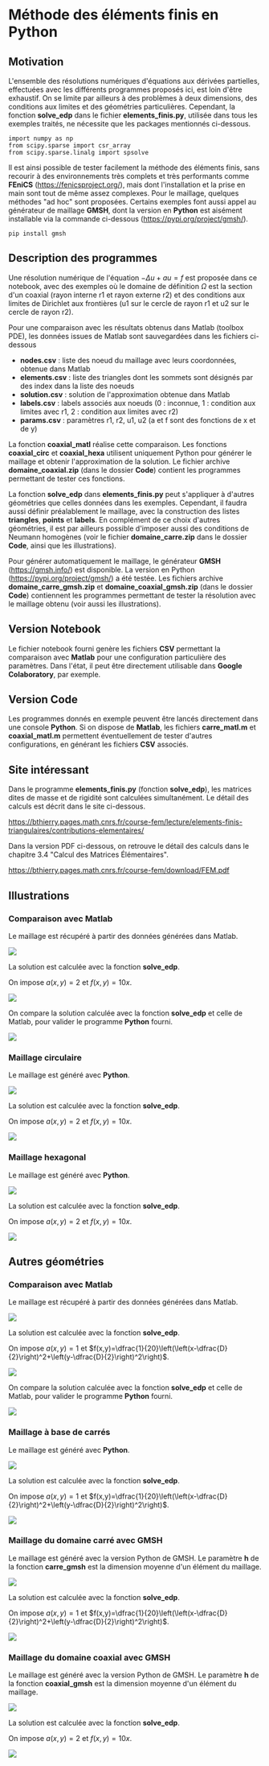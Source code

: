 # Méthode des éléments finis en Python

## Motivation
L'ensemble des résolutions numériques d'équations aux dérivées partielles, effectuées avec les différents programmes proposés ici, est loin d'être exhaustif. On se limite par ailleurs à des problèmes à deux dimensions, des conditions aux limites et des géométries particulières.
Cependant, la fonction **solve_edp** dans le fichier **elements_finis.py**, utilisée dans tous les exemples traités, ne nécessite que les packages mentionnés ci-dessous.
```
import numpy as np
from scipy.sparse import csr_array
from scipy.sparse.linalg import spsolve
```
Il est ainsi possible de tester facilement la méthode des éléments finis, sans recourir à des environnements très complets et très performants comme **FEniCS** (https://fenicsproject.org/), mais dont l'installation et la prise en main sont tout de même assez complexes.
Pour le maillage, quelques méthodes "ad hoc" sont proposées. Certains exemples font aussi appel au générateur de maillage **GMSH**, dont la version en **Python** est aisément installable via la commande ci-dessous (https://pypi.org/project/gmsh/).
```
pip install gmsh
```

## Description des programmes

Une résolution numérique de l'équation $-\Delta u+au=f$ est proposée dans ce notebook, avec des exemples où le domaine de définition $\Omega$ est la section d'un coaxial (rayon interne r1 et rayon externe r2) et des conditions aux limites de Dirichlet aux frontières (u1 sur le cercle de rayon r1 et u2 sur le cercle de rayon r2).

Pour une comparaison avec les résultats obtenus dans Matlab (toolbox PDE), les données issues de Matlab sont sauvegardées dans les fichiers ci-dessous


*   **nodes.csv** : liste des noeud du maillage avec leurs coordonnées, obtenue dans Matlab
*   **elements.csv** : liste des triangles dont les sommets sont désignés par des index dans la liste des noeuds
*   **solution.csv** : solution de l'approximation obtenue dans Matlab
*   **labels.csv** : labels associés aux noeuds (0 : inconnue, 1 : condition aux limites avec r1, 2 : condition aux limites avec r2)
*   **params.csv** : paramètres r1, r2, u1, u2 (a et f sont des fonctions de x et de y)

La fonction **coaxial_matl** réalise cette comparaison. Les fonctions **coaxial_circ** et **coaxial_hexa** utilisent uniquement Python pour générer le maillage et obtenir l'approximation de la solution. Le fichier archive **domaine_coaxial.zip** (dans le dossier **Code**) contient les programmes permettant de tester ces fonctions.
 
La fonction **solve_edp** dans **elements_finis.py** peut s'appliquer à d'autres géométries que celles données dans les exemples. Cependant, il faudra aussi définir préalablement le maillage, avec la construction des listes **triangles**, **points** et **labels**. En complément de ce choix d'autres géométries, il est par ailleurs possible d'imposer aussi des conditions de Neumann homogènes (voir le fichier **domaine_carre.zip** dans le dossier **Code**, ainsi que les illustrations).

Pour générer automatiquement le maillage, le générateur **GMSH** (https://gmsh.info/) est disponible. La version en Python (https://pypi.org/project/gmsh/) a été testée. Les fichiers archive **domaine_carre_gmsh.zip** et **domaine_coaxial_gmsh.zip** (dans le dossier **Code**) contiennent les programmes permettant de tester la résolution avec le maillage obtenu (voir aussi les illustrations).

## Version Notebook

Le fichier notebook fourni genère les fichiers **CSV** permettant la comparaison avec **Matlab** pour une configuration particulière des paramètres. Dans l'état, il peut être directement utilisable dans **Google Colaboratory**, par exemple.

## Version Code

Les programmes donnés en exemple peuvent être lancés directement dans une console **Python**. Si on dispose de **Matlab**, les fichiers **carre_matl.m** et **coaxial_matl.m** permettent éventuellement de tester d'autres configurations, en générant les fichiers **CSV** associés.

## Site intéressant
Dans le programme **elements_finis.py** (fonction **solve_edp**), les matrices dites de masse et de rigidité sont calculées simultanément. Le détail des calculs est décrit dans le site ci-dessous.

https://bthierry.pages.math.cnrs.fr/course-fem/lecture/elements-finis-triangulaires/contributions-elementaires/

Dans la version PDF ci-dessous, on retrouve le détail des calculs dans le chapitre 3.4 "Calcul des Matrices Élémentaires".

https://bthierry.pages.math.cnrs.fr/course-fem/download/FEM.pdf

## Illustrations
### Comparaison avec Matlab

Le maillage est récupéré à partir des données générées dans Matlab.

![](Images/coaxial_matl_maillage.png)

La solution est calculée avec la fonction **solve_edp**.

On impose $a(x,y)=2$ et $f(x,y)=10x$.

![](Images/coaxial_matl_sol.png)

On compare la solution calculée avec la fonction **solve_edp** et celle de Matlab, pour valider le programme **Python** fourni.

![](Images/coaxial_matl_err.png)

### Maillage circulaire

Le maillage est généré avec **Python**.

![](Images/coaxial_circ_maillage.png)

La solution est calculée avec la fonction **solve_edp**.

On impose $a(x,y)=2$ et $f(x,y)=10x$.

![](Images/coaxial_circ_sol.png)

### Maillage hexagonal

Le maillage est généré avec **Python**.

![](Images/coaxial_hexa_maillage.png)

La solution est calculée avec la fonction **solve_edp**.

On impose $a(x,y)=2$ et $f(x,y)=10x$.

![](Images/coaxial_hexa_sol.png)

## Autres géométries

### Comparaison avec Matlab

Le maillage est récupéré à partir des données générées dans Matlab.

![](Images/carre_matl_maillage.png)

La solution est calculée avec la fonction **solve_edp**.

On impose $a(x,y)=1$ et $f(x,y)=\dfrac{1}{20}\left(\left(x-\dfrac{D}{2}\right)^2+\left(y-\dfrac{D}{2}\right)^2\right)$.

![](Images/carre_matl_sol.png)

On compare la solution calculée avec la fonction **solve_edp** et celle de Matlab, pour valider le programme **Python** fourni.

![](Images/carre_matl_err.png)

### Maillage à base de carrés

Le maillage est généré avec **Python**.

![](Images/carre_pyth_maillage.png)

La solution est calculée avec la fonction **solve_edp**.

On impose $a(x,y)=1$ et $f(x,y)=\dfrac{1}{20}\left(\left(x-\dfrac{D}{2}\right)^2+\left(y-\dfrac{D}{2}\right)^2\right)$.

![](Images/carre_pyth_sol.png)

### Maillage du domaine carré avec GMSH

Le maillage est généré avec la version Python de GMSH. Le paramètre **h** de la fonction **carre_gmsh** est la dimension moyenne d'un élément du maillage.

![](Images/carre_gmsh_maillage.png)

La solution est calculée avec la fonction **solve_edp**.

On impose $a(x,y)=1$ et $f(x,y)=\dfrac{1}{20}\left(\left(x-\dfrac{D}{2}\right)^2+\left(y-\dfrac{D}{2}\right)^2\right)$.

![](Images/carre_gmsh_sol.png)

### Maillage du domaine coaxial avec GMSH

Le maillage est généré avec la version Python de GMSH. Le paramètre **h** de la fonction **coaxial_gmsh** est la dimension moyenne d'un élément du maillage.

![](Images/coaxial_gmsh_maillage.png)

La solution est calculée avec la fonction **solve_edp**.

On impose $a(x,y)=2$ et $f(x,y)=10x$.

![](Images/coaxial_gmsh_sol.png)
